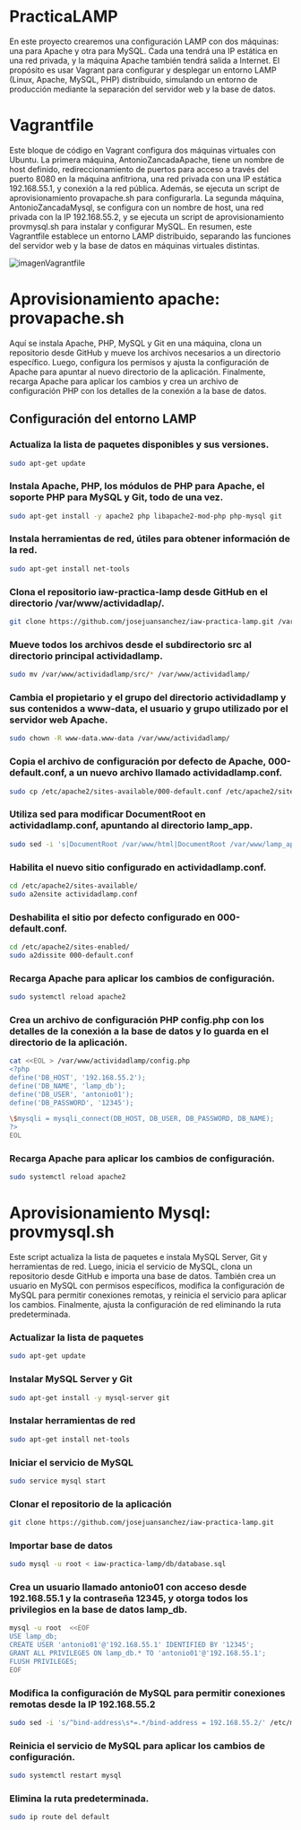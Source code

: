 # **PracticaLAMP**
En este proyecto crearemos una configuración LAMP con dos máquinas: una para Apache y otra para MySQL. Cada una tendrá una IP estática en una red privada, y la máquina Apache también tendrá salida a Internet. El propósito es usar Vagrant para configurar y desplegar un entorno LAMP (Linux, Apache, MySQL, PHP) distribuido, simulando un entorno de producción mediante la separación del servidor web y la base de datos.

# **Vagrantfile**
Este bloque de código en Vagrant configura dos máquinas virtuales con Ubuntu. La primera máquina, AntonioZancadaApache, tiene un nombre de host definido, redireccionamiento de puertos para acceso a través del puerto 8080 en la máquina anfitriona, una red privada con una IP estática 192.168.55.1, y conexión a la red pública. Además, se ejecuta un script de aprovisionamiento provapache.sh para configurarla. La segunda máquina, AntonioZancadaMysql, se configura con un nombre de host, una red privada con la IP 192.168.55.2, y se ejecuta un script de aprovisionamiento provmysql.sh para instalar y configurar MySQL. En resumen, este Vagrantfile establece un entorno LAMP distribuido, separando las funciones del servidor web y la base de datos en máquinas virtuales distintas. 

![imagenVagrantfile](https://github.com/user-attachments/assets/5eb8d062-c53b-4fc7-9d63-119c81ffa68c)

# **Aprovisionamiento apache: provapache.sh**
Aquí se instala Apache, PHP, MySQL y Git en una máquina, clona un repositorio desde GitHub y mueve los archivos necesarios a un directorio específico. Luego, configura los permisos y ajusta la configuración de Apache para apuntar al nuevo directorio de la aplicación. Finalmente, recarga Apache para aplicar los cambios y crea un archivo de configuración PHP con los detalles de la conexión a la base de datos.

## Configuración del entorno LAMP
### Actualiza la lista de paquetes disponibles y sus versiones.
```bash
sudo apt-get update
````
### Instala Apache, PHP, los módulos de PHP para Apache, el soporte PHP para MySQL y Git, todo de una vez.
````bash
sudo apt-get install -y apache2 php libapache2-mod-php php-mysql git
````
### Instala herramientas de red, útiles para obtener información de la red.
````bash
sudo apt-get install net-tools
````
### Clona el repositorio iaw-practica-lamp desde GitHub en el directorio /var/www/actividadlap/.
````bash
git clone https://github.com/josejuansanchez/iaw-practica-lamp.git /var/www/actividadlamp/
````
### Mueve todos los archivos desde el subdirectorio src al directorio principal actividadlamp.
````bash
sudo mv /var/www/actividadlamp/src/* /var/www/actividadlamp/
````
### Cambia el propietario y el grupo del directorio actividadlamp y sus contenidos a www-data, el usuario y grupo utilizado por el servidor web Apache.
````bash
sudo chown -R www-data.www-data /var/www/actividadlamp/
````
### Copia el archivo de configuración por defecto de Apache, 000-default.conf, a un nuevo archivo llamado actividadlamp.conf.
````bash
sudo cp /etc/apache2/sites-available/000-default.conf /etc/apache2/sites-available/actividadlamp.conf
````
### Utiliza sed para modificar DocumentRoot en actividadlamp.conf, apuntando al directorio lamp_app.
````bash
sudo sed -i 's|DocumentRoot /var/www/html|DocumentRoot /var/www/lamp_app|' /etc/apache2/sites-available/actividadlamp.conf
````
### Habilita el nuevo sitio configurado en actividadlamp.conf.
````bash
cd /etc/apache2/sites-available/
sudo a2ensite actividadlamp.conf
````
### Deshabilita el sitio por defecto configurado en 000-default.conf.
````bash
cd /etc/apache2/sites-enabled/
sudo a2dissite 000-default.conf
````
### Recarga Apache para aplicar los cambios de configuración.
````bash
sudo systemctl reload apache2
````
### Crea un archivo de configuración PHP config.php con los detalles de la conexión a la base de datos y lo guarda en el directorio de la aplicación.
````bash 
cat <<EOL > /var/www/actividadlamp/config.php
<?php
define('DB_HOST', '192.168.55.2');
define('DB_NAME', 'lamp_db');
define('DB_USER', 'antonio01');
define('DB_PASSWORD', '12345');

\$mysqli = mysqli_connect(DB_HOST, DB_USER, DB_PASSWORD, DB_NAME);
?>
EOL
````
### Recarga Apache para aplicar los cambios de configuración.
````bash
sudo systemctl reload apache2
````

# **Aprovisionamiento Mysql: provmysql.sh**
Este script actualiza la lista de paquetes e instala MySQL Server, Git y herramientas de red. Luego, inicia el servicio de MySQL, clona un repositorio desde GitHub e importa una base de datos. También crea un usuario en MySQL con permisos específicos, modifica la configuración de MySQL para permitir conexiones remotas, y reinicia el servicio para aplicar los cambios. Finalmente, ajusta la configuración de red eliminando la ruta predeterminada.

### Actualizar la lista de paquetes
````bash
sudo apt-get update
````
### Instalar MySQL Server y Git
````bash
sudo apt-get install -y mysql-server git
````
### Instalar herramientas de red
````bash
sudo apt-get install net-tools
````
### Iniciar el servicio de MySQL
````bash
sudo service mysql start
````
### Clonar el repositorio de la aplicación
````bash
git clone https://github.com/josejuansanchez/iaw-practica-lamp.git
```` 
### Importar base de datos
````bash
sudo mysql -u root < iaw-practica-lamp/db/database.sql
````
### Crea un usuario llamado antonio01 con acceso desde 192.168.55.1 y la contraseña 12345, y otorga todos los privilegios en la base de datos lamp_db.
````bash
mysql -u root  <<EOF
USE lamp_db;
CREATE USER 'antonio01'@'192.168.55.1' IDENTIFIED BY '12345';
GRANT ALL PRIVILEGES ON lamp_db.* TO 'antonio01'@'192.168.55.1';
FLUSH PRIVILEGES;
EOF
````
### Modifica la configuración de MySQL para permitir conexiones remotas desde la IP 192.168.55.2
````bash
sudo sed -i 's/^bind-address\s*=.*/bind-address = 192.168.55.2/' /etc/mysql/mysql.conf.d/mysqld.cnf
````
### Reinicia el servicio de MySQL para aplicar los cambios de configuración.
````bash
sudo systemctl restart mysql
````
### Elimina la ruta predeterminada.
````bash
sudo ip route del default
````




